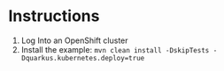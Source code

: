 # Instructions

1. Log Into an OpenShift cluster
2. Install the example: `mvn clean install -DskipTests -Dquarkus.kubernetes.deploy=true`